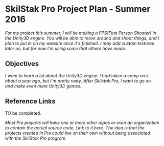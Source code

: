 # SkilStak Pro Project Plan - Summer 2016

*For my project this summer, I will be making a FPS(First Person Shooter)
in the Unity3D engine. You will be able to move around and shoot things,
and I plan to put in on my website once it's finished. I may add custom
textures later on, but for now I'm using some that others have made.*

## Objectives

*I want to learn a lot about the Unity3D engine. I had taken a camp
on it about a year ago, but I'm pretty rusty. After Skilstak Pro, 
I want to go on and make even more Unity3D games.*


## Reference Links
TO be completed.

*Most Pro projects will have one or more other repos or even an
organization to contain the actual source code. Link to it here.
The idea is that the projects created in Pro could live on their
own without being associated with the SkilStak Pro program.*

